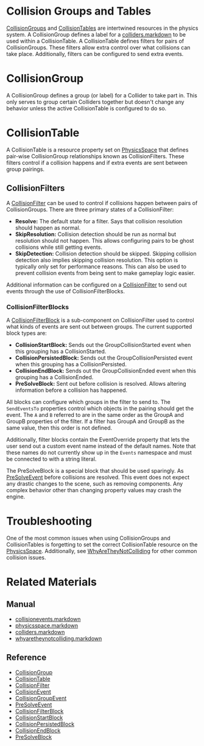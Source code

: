 # Collision Groups and Tables
[CollisionGroups](https://plasmaengine.github.io/PlasmaDocs/Plasma1/C++/code_reference/class_reference/collisiongroup.markdown) and [ CollisionTables](https://plasmaengine.github.io/PlasmaDocs/Plasma1/C++/code_reference/class_reference/collisiontable.markdown) are intertwined resources in the physics system. A CollisionGroup defines a label for a [colliders.markdown](https://plasmaengine.github.io/PlasmaDocs/Plasma1/Editor/physics/collisionoverview/colliders.markdown) to be used within a CollisionTable. A CollisionTable defines filters for pairs of CollisionGroups. These filters allow extra control over what collisions can take place. Additionally, filters can be configured to send extra events.

# CollisionGroup
A CollisionGroup defines a group (or label) for a Collider to take part in. This only serves to group certain Colliders together but doesn't change any behavior unless the active CollisionTable is configured to do so.

# CollisionTable
A CollisionTable is a resource property set on [PhysicsSpace](https://plasmaengine.github.io/PlasmaDocs/Plasma1/Editor/physics/collisionoverview/physicsspace.markdown) that defines pair-wise CollisionGroup relationships known as CollisionFilters. These filters control if a collision happens and if extra events are sent between group pairings.

## CollisionFilters
A [CollisionFilter](https://plasmaengine.github.io/PlasmaDocs/Plasma1/C++/code_reference/class_reference/collisionfilter.markdown) can be used to control if collisions happen between pairs of CollisionGroups. There are three primary states of a CollisionFilter:
 - **Resolve:** The default state for a filter. Says that collision resolution should happen as normal.
 - **SkipResolution:** Collision detection should be run as normal but resolution should not happen. This allows configuring pairs to be ghost collisions while still getting events.
 - **SkipDetection:** Collision detection should be skipped. Skipping collision detection also implies skipping collision resolution. This option is typically only set for performance reasons. This can also be used to prevent collision events from being sent to make gameplay logic easier.
 
Additional information can be configured on a [CollisionFilter](https://plasmaengine.github.io/PlasmaDocs/Plasma1/C++/code_reference/class_reference/collisionfilter.markdown) to send out events through the use of CollisionFilterBlocks.

### CollisionFilterBlocks
A [CollisionFilterBlock](https://plasmaengine.github.io/PlasmaDocs/Plasma1/C++/code_reference/class_reference/collisionfilterblock.markdown) is a sub-component on CollisionFilter used to control what kinds of events are sent out between groups. The current supported block types are:
 - **CollisionStartBlock:** Sends out the GroupCollisionStarted event when this grouping has a CollisionStarted.
 - **CollisionPersistedBlock:** Sends out the GroupCollisionPersisted event when this grouping has a CollisionPersisted.
 - **CollisionEndBlock:** Sends out the GroupCollisionEnded event when this grouping has a CollisionEnded.
 - **PreSolveBlock:** Sent out before collision is resolved. Allows altering information before a collision has happened.
 
All blocks can configure which groups in the filter to send to. The `SendEventsTo` properties control which objects in the pairing should get the event. The `A` and `B` referred to are in the same order as the GroupA  and GroupB  properties of the filter. If a filter has GroupA and GroupB as the same value, then this order is not defined.

Additionally, filter blocks contain the EventOverride  property that lets the user send out a custom event name instead of the default names. Note that these names do not currently show up in the `Events` namespace and must be connected to with a string literal.

The PreSolveBlock is a special block that should be used sparingly. As [PreSolveEvent](https://plasmaengine.github.io/PlasmaDocs/Plasma1/C++/code_reference/class_reference/presolveevent.markdown) before collisions are resolved. This event does not expect any drastic changes to the scene, such as removing components. Any complex behavior other than changing property values may crash the engine.

# Troubleshooting
One of the most common issues when using CollisionGroups and CollisionTables is forgetting to set the correct CollisionTable resource on the [PhysicsSpace](https://plasmaengine.github.io/PlasmaDocs/Plasma1/Editor/physics/collisionoverview/physicsspace.markdown). Additionally, see [WhyAreTheyNotColliding](https://plasmaengine.github.io/PlasmaDocs/Plasma1/Editor/physics/collisionoverview/physicstroubleshooting/whyaretheynotcolliding.markdown) for other common collision issues.

# Related Materials
## Manual
- [collisionevents.markdown](https://plasmaengine.github.io/PlasmaDocs/Plasma1/Editor/physics/collisionoverview/collisionevents.markdown)
- [physicsspace.markdown](https://plasmaengine.github.io/PlasmaDocs/Plasma1/Editor/physics/collisionoverview/physicsspace.markdown)
- [colliders.markdown](https://plasmaengine.github.io/PlasmaDocs/Plasma1/Editor/physics/collisionoverview/colliders.markdown)
- [whyaretheynotcolliding.markdown](https://plasmaengine.github.io/PlasmaDocs/Plasma1/Editor/physics/collisionoverview/physicstroubleshooting/whyaretheynotcolliding.markdown)

## Reference
- [CollisionGroup](https://plasmaengine.github.io/PlasmaDocs/Plasma1/C++/code_reference/class_reference/collisiongroup.markdown)
- [CollisionTable](https://plasmaengine.github.io/PlasmaDocs/Plasma1/C++/code_reference/class_reference/collisiontable.markdown)
- [CollisionFilter](https://plasmaengine.github.io/PlasmaDocs/Plasma1/C++/code_reference/class_reference/collisionfilter.markdown)
- [CollisionEvent](https://plasmaengine.github.io/PlasmaDocs/Plasma1/C++/code_reference/class_reference/collisionevent.markdown)
- [CollisionGroupEvent](https://plasmaengine.github.io/PlasmaDocs/Plasma1/C++/code_reference/class_reference/collisiongroupevent.markdown)
- [PreSolveEvent](https://plasmaengine.github.io/PlasmaDocs/Plasma1/C++/code_reference/class_reference/presolveevent.markdown)
- [CollisionFilterBlock](https://plasmaengine.github.io/PlasmaDocs/Plasma1/C++/code_reference/class_reference/collisionfilterblock.markdown)
- [CollisionStartBlock](https://plasmaengine.github.io/PlasmaDocs/Plasma1/C++/code_reference/class_reference/collisionstartblock.markdown)
- [CollisionPersistedBlock](https://plasmaengine.github.io/PlasmaDocs/Plasma1/C++/code_reference/class_reference/collisionpersistedblock.markdown)
- [CollisionEndBlock](https://plasmaengine.github.io/PlasmaDocs/Plasma1/C++/code_reference/class_reference/collisionendblock.markdown)
- [PreSolveBlock](https://plasmaengine.github.io/PlasmaDocs/Plasma1/C++/code_reference/class_reference/presolveblock.markdown) 